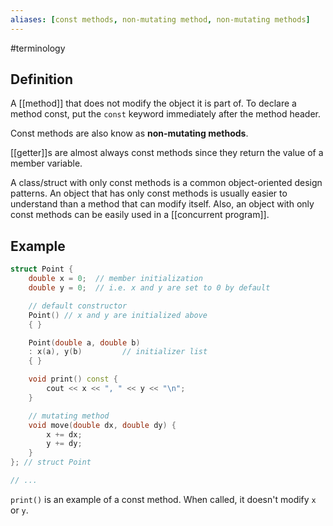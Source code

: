 ```yaml
---
aliases: [const methods, non-mutating method, non-mutating methods]
---
```


#terminology

## Definition
A [[method]] that does not modify the object it is part of. To declare a method const, put the `const` keyword immediately after the method header.

Const methods are also know as **non-mutating methods**.

[[getter]]s are almost always const methods since they return the value of a member variable.

A class/struct with only const methods is a common object-oriented design patterns. An object that has only const methods is usually easier to understand than a method that can modify itself. Also, an object with only const methods can be easily used in a [[concurrent program]].

## Example
```cpp
struct Point {
    double x = 0;  // member initialization
    double y = 0;  // i.e. x and y are set to 0 by default

    // default constructor
    Point() // x and y are initialized above
    { }

    Point(double a, double b)
    : x(a), y(b)         // initializer list
    { }

	void print() const {
		cout << x << ", " << y << "\n";
	}

	// mutating method
	void move(double dx, double dy) {
		x += dx;
		y += dy;
	}
}; // struct Point

// ...
```

`print()` is an example of a const method. When called, it doesn't modify `x` or `y`.